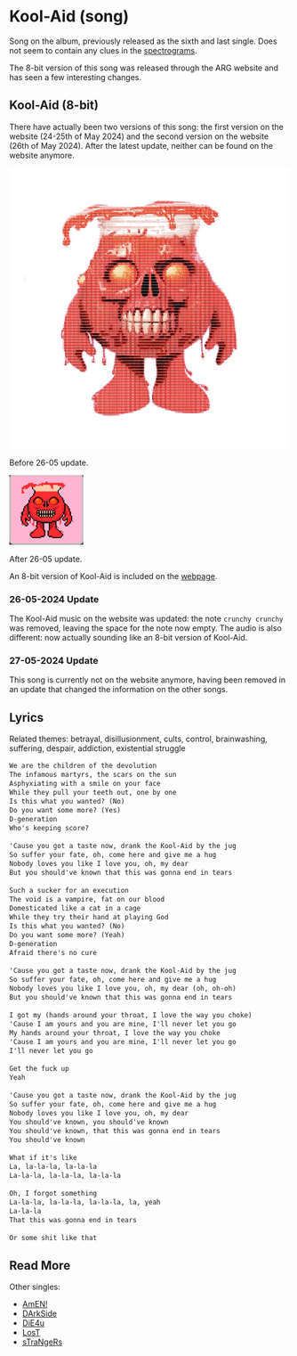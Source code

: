 # Kool-Aid (song)

Song on the album, previously released as the sixth and last single. 
Does not seem to contain any clues in the [spectrograms](spectrograms.md).

The 8-bit version of this song was released through the ARG website and 
has seen a few interesting changes.

## Kool-Aid (8-bit)

There have actually been two versions of this song: the first version on the website (24-25th 
of May 2024) and the second version on the website (26th of May 2024). 
After the latest update, neither can be found on the website anymore.

![img_3.png](../../Resources/songs/kool8.png)

Before 26-05 update.

![img.png](../../Resources/songs/kool8-2.png)

After 26-05 update.

An 8-bit version of Kool-Aid is included on the [webpage](./webpage).

### 26-05-2024 Update

The Kool-Aid music on the website was updated: the note `crunchy crunchy` was removed, 
leaving the space for the note now empty. The audio is also different: 
now actually sounding like an 8-bit version of Kool-Aid.

### 27-05-2024 Update

This song is currently not on the website anymore, having been removed in an update 
that changed the information on the other songs.

## Lyrics

Related themes: betrayal, disillusionment, cults, control, brainwashing, suffering, 
despair, addiction, existential struggle

```
We are the children of the devolution
The infamous martyrs, the scars on the sun
Asphyxiating with a smile on your face
While they pull your teeth out, one by one
Is this what you wanted? (No)
Do you want some more? (Yes)
D-generation
Who's keeping score?

'Cause you got a taste now, drank the Kool-Aid by the jug
So suffer your fate, oh, come here and give me a hug
Nobody loves you like I love you, oh, my dear
But you should've known that this was gonna end in tears

Such a sucker for an execution
The void is a vampire, fat on our blood
Domesticated like a cat in a cage
While they try their hand at playing God
Is this what you wanted? (No)
Do you want some more? (Yeah)
D-generation
Afraid there's no cure

'Cause you got a taste now, drank the Kool-Aid by the jug
So suffer your fate, oh, come here and give me a hug
Nobody loves you like I love you, oh, my dear (oh, oh-oh)
But you should've known that this was gonna end in tears

I got my (hands around your throat, I love the way you choke)
'Cause I am yours and you are mine, I'll never let you go
My hands around your throat, I love the way you choke
'Cause I am yours and you are mine, I'll never let you go
I'll never let you go

Get the fuck up
Yeah

'Cause you got a taste now, drank the Kool-Aid by the jug
So suffer your fate, oh, come here and give me a hug
Nobody loves you like I love you, oh, my dear
You should've known, you should've known
You should've known, that this was gonna end in tears
You should've known

What if it's like
La, la-la-la, la-la-la
La-la-la, la-la-la, la-la-la

Oh, I forgot something
La-la-la, la-la-la, la-la-la, la, yeah
La-la-la
That this was gonna end in tears

Or some shit like that
```

## Read More

Other singles:

- [AmEN!](song-amen)
- [DArkSide](song-darkside)
- [DiE4u](song-die4u)
- [LosT](song-lost)
- [sTraNgeRs](song-strangers)